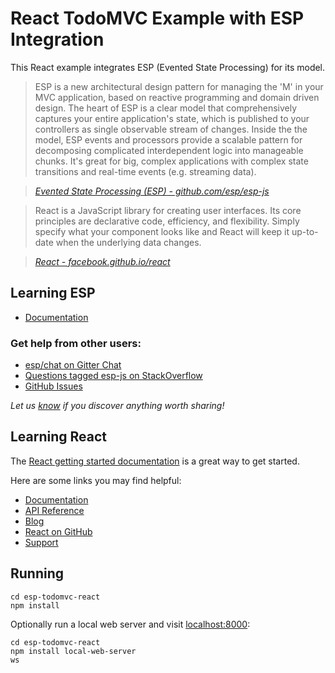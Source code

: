 # React TodoMVC Example with ESP Integration

This React example integrates ESP (Evented State Processing) for its model.

> ESP is a new architectural design pattern for managing the 'M' in your MVC application, based on reactive programming and domain driven design. The heart of ESP is a clear model that comprehensively captures your entire application's state, which is published to your controllers as single observable stream of changes. Inside the the model, ESP events and processors provide a scalable pattern for decomposing complicated interdependent logic into manageable chunks. It's great for big, complex applications with complex state transitions and real-time events (e.g. streaming data).

> _[Evented State Processing (ESP) - github.com/esp/esp-js](https://github.com/esp/esp-js)_

<!-- -->

> React is a JavaScript library for creating user interfaces. Its core principles are declarative code, efficiency, and flexibility. Simply specify what your component looks like and React will keep it up-to-date when the underlying data changes.

> _[React - facebook.github.io/react](http://facebook.github.io/react)_

## Learning ESP

- [Documentation](https://github.com/esp/esp-js)

### Get help from other users:

- [esp/chat on Gitter Chat](https://gitter.im/esp/chat)
- [Questions tagged esp-js on StackOverflow](http://stackoverflow.com/questions/tagged/esp-js)
- [GitHub Issues](https://github.com/esp/esp-js/issues)

*Let us [know](https://github.com/esp/esp-js/issues) if you discover anything worth sharing!*

## Learning React

The [React getting started documentation](http://facebook.github.io/react/docs/getting-started.html) is a great way to get started.

Here are some links you may find helpful:

* [Documentation](http://facebook.github.io/react/docs/getting-started.html)
* [API Reference](http://facebook.github.io/react/docs/reference.html)
* [Blog](http://facebook.github.io/react/blog/)
* [React on GitHub](https://github.com/facebook/react)
* [Support](http://facebook.github.io/react/support.html)

## Running

```shell
cd esp-todomvc-react
npm install
```

Optionally run a local web server and visit [localhost:8000](http://localhost:8000/):

```shell
cd esp-todomvc-react
npm install local-web-server
ws
```
